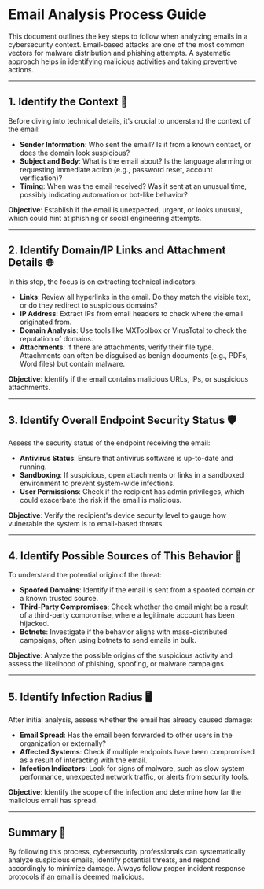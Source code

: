 # Email Analysis Process Guide

This document outlines the key steps to follow when analyzing emails in a cybersecurity context. Email-based attacks are one of the most common vectors for malware distribution and phishing attempts. A systematic approach helps in identifying malicious activities and taking preventive actions.

---

## 1. Identify the Context 📧
   Before diving into technical details, it’s crucial to understand the context of the email:
   - **Sender Information**: Who sent the email? Is it from a known contact, or does the domain look suspicious?
   - **Subject and Body**: What is the email about? Is the language alarming or requesting immediate action (e.g., password reset, account verification)?
   - **Timing**: When was the email received? Was it sent at an unusual time, possibly indicating automation or bot-like behavior?

   **Objective**: Establish if the email is unexpected, urgent, or looks unusual, which could hint at phishing or social engineering attempts.

---

## 2. Identify Domain/IP Links and Attachment Details 🌐
   In this step, the focus is on extracting technical indicators:
   - **Links**: Review all hyperlinks in the email. Do they match the visible text, or do they redirect to suspicious domains? 
   - **IP Address**: Extract IPs from email headers to check where the email originated from.
   - **Domain Analysis**: Use tools like MXToolbox or VirusTotal to check the reputation of domains.
   - **Attachments**: If there are attachments, verify their file type. Attachments can often be disguised as benign documents (e.g., PDFs, Word files) but contain malware.

   **Objective**: Identify if the email contains malicious URLs, IPs, or suspicious attachments.

---

## 3. Identify Overall Endpoint Security Status 🛡️
   Assess the security status of the endpoint receiving the email:
   - **Antivirus Status**: Ensure that antivirus software is up-to-date and running.
   - **Sandboxing**: If suspicious, open attachments or links in a sandboxed environment to prevent system-wide infections.
   - **User Permissions**: Check if the recipient has admin privileges, which could exacerbate the risk if the email is malicious.

   **Objective**: Verify the recipient's device security level to gauge how vulnerable the system is to email-based threats.

---

## 4. Identify Possible Sources of This Behavior 🔎
   To understand the potential origin of the threat:
   - **Spoofed Domains**: Identify if the email is sent from a spoofed domain or a known trusted source.
   - **Third-Party Compromises**: Check whether the email might be a result of a third-party compromise, where a legitimate account has been hijacked.
   - **Botnets**: Investigate if the behavior aligns with mass-distributed campaigns, often using botnets to send emails in bulk.

   **Objective**: Analyze the possible origins of the suspicious activity and assess the likelihood of phishing, spoofing, or malware campaigns.

---

## 5. Identify Infection Radius 🖥️
   After initial analysis, assess whether the email has already caused damage:
   - **Email Spread**: Has the email been forwarded to other users in the organization or externally?
   - **Affected Systems**: Check if multiple endpoints have been compromised as a result of interacting with the email.
   - **Infection Indicators**: Look for signs of malware, such as slow system performance, unexpected network traffic, or alerts from security tools.

   **Objective**: Identify the scope of the infection and determine how far the malicious email has spread.

---

## Summary 📝
By following this process, cybersecurity professionals can systematically analyze suspicious emails, identify potential threats, and respond accordingly to minimize damage. Always follow proper incident response protocols if an email is deemed malicious.
